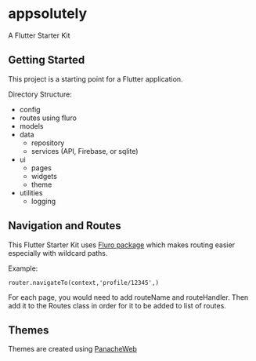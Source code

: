 # appsolutely

A Flutter Starter Kit

## Getting Started

This project is a starting point for a Flutter application.

Directory Structure:
- config
- routes using fluro
- models
- data
    - repository
    - services (API, Firebase, or sqlite)
- ui
    - pages
    - widgets
    - theme
- utilities
    - logging


## Navigation and Routes

This Flutter Starter Kit uses [Fluro package](https://pub.dev/packages/fluro) which makes routing easier especially with wildcard paths.

Example:

```
router.navigateTo(context,'profile/12345',)
```

For each page, you would need to add routeName and routeHandler. Then add it to the Routes class in order for it to be added to list of routes.

## Themes

Themes are created using [PanacheWeb](https://rxlabz.github.io/panache_web)